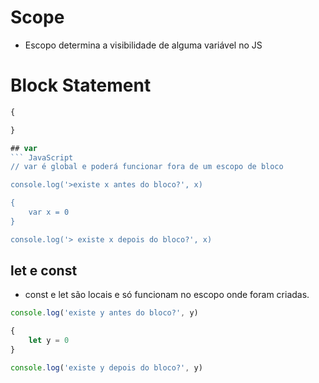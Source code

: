 # Scope 
* Escopo determina a visibilidade de alguma variável no JS

# Block Statement

```` js
{

}

## var 
``` JavaScript
// var é global e poderá funcionar fora de um escopo de bloco

console.log('>existe x antes do bloco?', x)

{
    var x = 0
}

console.log('> existe x depois do bloco?', x)
````

## let e const 
* const e let são locais e só funcionam no escopo onde foram criadas.
``` JavaScript
console.log('existe y antes do bloco?', y)

{
    let y = 0
}

console.log('existe y depois do bloco?', y)